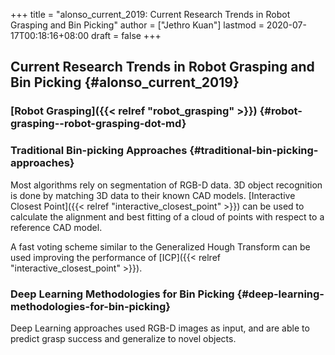 +++
title = "alonso_current_2019: Current Research Trends in Robot Grasping and Bin Picking"
author = ["Jethro Kuan"]
lastmod = 2020-07-17T00:18:16+08:00
draft = false
+++

## Current Research Trends in Robot Grasping and Bin Picking {#alonso_current_2019}

### [Robot Grasping]({{< relref "robot_grasping" >}}) {#robot-grasping--robot-grasping-dot-md}

### Traditional Bin-picking Approaches {#traditional-bin-picking-approaches}

Most algorithms rely on segmentation of RGB-D data. 3D object recognition is
done by matching 3D data to their known CAD models. [Interactive Closest Point]({{< relref "interactive_closest_point" >}})
can be used to calculate the alignment and best fitting of a cloud of points
with respect to a reference CAD model.

A fast voting scheme similar to the Generalized Hough Transform can be used improving the performance of [ICP]({{< relref "interactive_closest_point" >}}).

### Deep Learning Methodologies for Bin Picking {#deep-learning-methodologies-for-bin-picking}

Deep Learning approaches used RGB-D images as input, and are able to predict
grasp success and generalize to novel objects.
